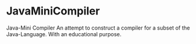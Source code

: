 JavaMiniCompiler
================

Java-Mini Compiler
An attempt to construct a compiler for a subset of the Java-Language.
With an educational purpose.
